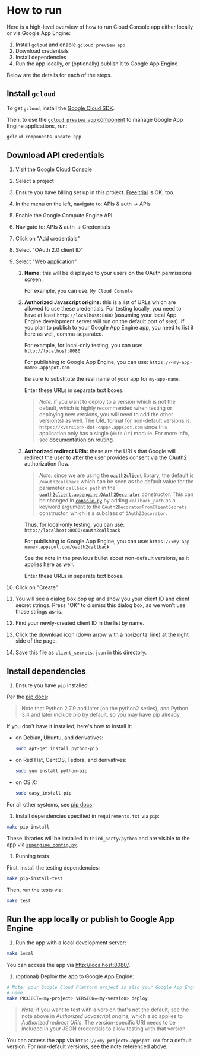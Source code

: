 # How to run

Here is a high-level overview of how to run Cloud Console app either locally
or via Google App Engine:

1. Install `gcloud` and enable `gcloud preview app`
1. Download credentials
1. Install dependencies
1. Run the app locally, or (optionally) publish it to Google App Engine

Below are the details for each of the steps.

## Install `gcloud`

To get `gcloud`, install the [Google Cloud SDK](https://cloud.google.com/sdk).

Then, to use the [`gcloud preview app` component](https://cloud.google.com/sdk/gcloud-app)
to manage Google App Engine applications, run:

```bash
gcloud components update app
```

## Download API credentials

1. Visit the [Google Cloud Console](https://console.cloud.google.com)

1. Select a project

1. Ensure you have billing set up in this project.
   [Free trial](https://cloud.google.com/free-trial/) is OK, too.

1. In the menu on the left, navigate to: APIs & auth -> APIs

1. Enable the Google Compute Engine API.

1. Navigate to: APIs & auth -> Credentials

1. Click on "Add credentials"

1. Select "OAuth 2.0 client ID"

1. Select "Web application"

   1. **Name:** this will be displayed to your users on the OAuth
      permissions screen.

      For example, you can use: `My Cloud Console`

   1. **Authorized Javascript origins:** this is a list of URLs which are
      allowed to use these credentials. For testing locally, you need to have at
      least `http://localhost:8080` (assuming your local App Engine development
      server will run on the default port of `8080`). If you plan to publish to
      your Google App Engine app, you need to list it here as well,
      comma-separated.

      For example, for local-only testing, you can use:
      `http://localhost:8080`

      For publishing to Google App Engine, you can use:
      `https://<my-app-name>.appspot.com`

      Be sure to substitute the real name of your app for `my-app-name`.

      Enter these URLs in separate text boxes.

      > _Note:_ if you want to deploy to a version which is not the default,
      > which is highly recommended when testing or deploying new versions, you
      > will need to add the other version(s) as well. The URL format for
      > non-default versions is:
      > `https://<version>-dot-<app>.appspot.com`
      > since this application only has a single (`default`) module. For more
      > info, see [documentation on routing](https://cloud.google.com/appengine/docs/python/modules/routing).

   1. **Authorized redirect URIs:** these are the URLs that Google will redirect
      the user to after the user provides consent via the OAuth2 authorization
      flow.

      > _Note:_ since we are using the
      > [`oauth2client`](https://github.com/google/oauth2client) library, the
      > default is `/oauth2callback` which can be seen as the default value for
      > the parameter `callback_path` in the
      > [`oauth2client.appengine.OAuth2Decorator`](https://github.com/google/oauth2client/blob/master/oauth2client/appengine.py)
      > constructor. This can be changed in [`console.py`](console.py) by adding
      > `callback_path` as a keyword argument to the
      > `OAuth2DecoratorFromClientSecrets` constructor, which is a subclass of
      > `OAuth2Decorator`.

      Thus, for local-only testing, you can use:
      `http://localhost:8080/oauth2callback`

      For publishing to Google App Engine, you can use:
      `https://<my-app-name>.appspot.com/oauth2callback`

      See the note in the previous bullet about non-default versions, as it
      applies here as well.

      Enter these URLs in separate text boxes.

1. Click on "Create"

1. You will see a dialog box pop up and show you your client ID and client
   secret strings. Press "OK" to dismiss this dialog box, as we won't use those
   strings as-is.

1. Find your newly-created client ID in the list by name.

1. Click the download icon (down arrow with a horizontal line) at the right side
   of the page.

1. Save this file as `client_secrets.json` in this directory.

## Install dependencies

1. Ensure you have `pip` installed.

  Per the [pip docs](https://pip.pypa.io/en/stable/installing.html):

  > Note that Python 2.7.9 and later (on the python2 series), and Python 3.4 and
  > later include pip by default, so you may have pip already.

  If you don't have it installed, here's how to install it:

  * on Debian, Ubuntu, and derivatives:

    ```bash
    sudo apt-get install python-pip
    ```

  * on Red Hat, CentOS, Fedora, and derivatives:

    ```bash
    sudo yum install python-pip
    ```

  * on OS X:

    ```bash
    sudo easy_install pip
    ```

  For all other systems, see [pip docs](https://pip.pypa.io/en/stable/installing.html).

1. Install dependencies specified in `requirements.txt` via `pip`:

  ```bash
  make pip-install
  ```

  These libraries will be installed in `third_party/python` and are visible to
  the app via [`appengine_config.py`](appengine_config.py).

1. Running tests

  First, install the testing dependencies:

  ```bash
  make pip-install-test
  ```

  Then, run the tests via:

  ```bash
  make test
  ```

## Run the app locally or publish to Google App Engine

1. Run the app with a local development server:

  ```bash
  make local
  ```

  You can access the app via [http://localhost:8080/](http://localhost:8080/).

1. (optional) Deploy the app to Google App Engine:

  ```bash
  # Note: your Google Cloud Platform project is also your Google App Engine app
  # name.
  make PROJECT=<my-project> VERSION=<my-version> deploy
  ```

  > _Note:_ if you want to test with a version that's not the default, see the
  > note above in _Authorized Javascript origins,_ which also applies to
  > _Authorized redirect URIs_. The version-specific URI needs to be
  > included in your JSON credentials to allow testing with that version.

  You can access the app via `https://<my-project>.appspot.com` for a default
  version. For non-default versions, see the note referenced above.
